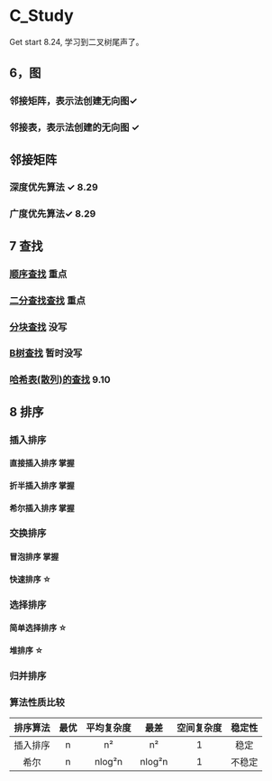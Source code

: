 <!--
 * @Author: zhangkangbin 
 * @Date: 2022-08-18 18:31:13
 * @LastEditors: zhangkangbin
 * @LastEditTime: 2022-09-12 00:02:06
 * @FilePath: \C_Study\README.md
-->
# C_Study
Get start
8.24, 学习到二叉树尾声了。 


## 6，图
### 邻接矩阵，表示法创建无向图✓
### 邻接表，表示法创建的无向图 ✓

## 邻接矩阵
### 深度优先算法 ✓ 8.29
### 广度优先算法✓  8.29


## 7 查找

###   [顺序查找](chapter5_search/SequentialSearch.cpp) 重点
###   [二分查找查找](chapter5_search/BinarySearch.cpp)  重点
###   [分块查找]() 没写
###   [B树查找]() 暂时没写
###   [哈希表(散列)的查找](chapter5_search/HashSearch.cpp) 9.10

## 8 排序

###   插入排序

#### 直接插入排序 掌握
#### 折半插入排序 掌握
#### 希尔插入排序 掌握

###   交换排序

#### 冒泡排序 掌握
#### 快速排序 ☆


###   选择排序
#### 简单选择排序 ☆
#### 堆排序 ☆


###   归并排序



###   算法性质比较


| 排序算法 | 最优 | 平均复杂度 |  最差  | 空间复杂度 | 稳定性 |
|:--------:|:----:|:----------:|:------:|:----------:|:------:|
| 插入排序 |  n   |     n²     |   n²   |     1      |  稳定  |
|   希尔   |  n   |   nlog²n   | nlog²n |     1      | 不稳定 |


 
